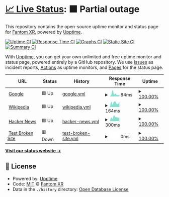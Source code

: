 # [📈 Live Status](https://Fantom-XR.github.io/upptime-new): <!--live status--> **🟧 Partial outage**

This repository contains the open-source uptime monitor and status page for [Fantom XR](https://Fantom-XR.github.io/upptime-new), powered by [Upptime](https://github.com/upptime/upptime).

[![Uptime CI](https://github.com/Fantom-XR/upptime-new/workflows/Uptime%20CI/badge.svg)](https://github.com/Fantom-XR/upptime-new/actions?query=workflow%3A%22Uptime+CI%22)
[![Response Time CI](https://github.com/Fantom-XR/upptime-new/workflows/Response%20Time%20CI/badge.svg)](https://github.com/Fantom-XR/upptime-new/actions?query=workflow%3A%22Response+Time+CI%22)
[![Graphs CI](https://github.com/Fantom-XR/upptime-new/workflows/Graphs%20CI/badge.svg)](https://github.com/Fantom-XR/upptime-new/actions?query=workflow%3A%22Graphs+CI%22)
[![Static Site CI](https://github.com/Fantom-XR/upptime-new/workflows/Static%20Site%20CI/badge.svg)](https://github.com/Fantom-XR/upptime-new/actions?query=workflow%3A%22Static+Site+CI%22)
[![Summary CI](https://github.com/Fantom-XR/upptime-new/workflows/Summary%20CI/badge.svg)](https://github.com/Fantom-XR/upptime-new/actions?query=workflow%3A%22Summary+CI%22)

With [Upptime](https://upptime.js.org), you can get your own unlimited and free uptime monitor and status page, powered entirely by a GitHub repository. We use [Issues](https://github.com/Fantom-XR/upptime-new/issues) as incident reports, [Actions](https://github.com/Fantom-XR/upptime-new/actions) as uptime monitors, and [Pages](https://Fantom-XR.github.io/upptime-new) for the status page.

<!--start: status pages-->
<!-- This summary is generated by Upptime (https://github.com/upptime/upptime) -->
<!-- Do not edit this manually, your changes will be overwritten -->
<!-- prettier-ignore -->
| URL | Status | History | Response Time | Uptime |
| --- | ------ | ------- | ------------- | ------ |
| <img alt="" src="https://icons.duckduckgo.com/ip3/www.google.com.ico" height="13"> [Google](https://www.google.com) | 🟩 Up | [google.yml](https://github.com/Fantom-XR/uptime-new/commits/HEAD/history/google.yml) | <details><summary><img alt="Response time graph" src="./graphs/google/response-time-week.png" height="20"> 84ms</summary><br><a href="https://Fantom-XR.github.io/upptime-new/history/google"><img alt="Response time 104" src="https://img.shields.io/endpoint?url=https%3A%2F%2Fraw.githubusercontent.com%2FFantom-XR%2Fuptime-new%2FHEAD%2Fapi%2Fgoogle%2Fresponse-time.json"></a><br><a href="https://Fantom-XR.github.io/upptime-new/history/google"><img alt="24-hour response time 100" src="https://img.shields.io/endpoint?url=https%3A%2F%2Fraw.githubusercontent.com%2FFantom-XR%2Fuptime-new%2FHEAD%2Fapi%2Fgoogle%2Fresponse-time-day.json"></a><br><a href="https://Fantom-XR.github.io/upptime-new/history/google"><img alt="7-day response time 84" src="https://img.shields.io/endpoint?url=https%3A%2F%2Fraw.githubusercontent.com%2FFantom-XR%2Fuptime-new%2FHEAD%2Fapi%2Fgoogle%2Fresponse-time-week.json"></a><br><a href="https://Fantom-XR.github.io/upptime-new/history/google"><img alt="30-day response time 91" src="https://img.shields.io/endpoint?url=https%3A%2F%2Fraw.githubusercontent.com%2FFantom-XR%2Fuptime-new%2FHEAD%2Fapi%2Fgoogle%2Fresponse-time-month.json"></a><br><a href="https://Fantom-XR.github.io/upptime-new/history/google"><img alt="1-year response time 102" src="https://img.shields.io/endpoint?url=https%3A%2F%2Fraw.githubusercontent.com%2FFantom-XR%2Fuptime-new%2FHEAD%2Fapi%2Fgoogle%2Fresponse-time-year.json"></a></details> | <details><summary><a href="https://Fantom-XR.github.io/upptime-new/history/google">100.00%</a></summary><a href="https://Fantom-XR.github.io/upptime-new/history/google"><img alt="All-time uptime 100.00%" src="https://img.shields.io/endpoint?url=https%3A%2F%2Fraw.githubusercontent.com%2FFantom-XR%2Fuptime-new%2FHEAD%2Fapi%2Fgoogle%2Fuptime.json"></a><br><a href="https://Fantom-XR.github.io/upptime-new/history/google"><img alt="24-hour uptime 100.00%" src="https://img.shields.io/endpoint?url=https%3A%2F%2Fraw.githubusercontent.com%2FFantom-XR%2Fuptime-new%2FHEAD%2Fapi%2Fgoogle%2Fuptime-day.json"></a><br><a href="https://Fantom-XR.github.io/upptime-new/history/google"><img alt="7-day uptime 100.00%" src="https://img.shields.io/endpoint?url=https%3A%2F%2Fraw.githubusercontent.com%2FFantom-XR%2Fuptime-new%2FHEAD%2Fapi%2Fgoogle%2Fuptime-week.json"></a><br><a href="https://Fantom-XR.github.io/upptime-new/history/google"><img alt="30-day uptime 100.00%" src="https://img.shields.io/endpoint?url=https%3A%2F%2Fraw.githubusercontent.com%2FFantom-XR%2Fuptime-new%2FHEAD%2Fapi%2Fgoogle%2Fuptime-month.json"></a><br><a href="https://Fantom-XR.github.io/upptime-new/history/google"><img alt="1-year uptime 99.99%" src="https://img.shields.io/endpoint?url=https%3A%2F%2Fraw.githubusercontent.com%2FFantom-XR%2Fuptime-new%2FHEAD%2Fapi%2Fgoogle%2Fuptime-year.json"></a></details>
| <img alt="" src="https://icons.duckduckgo.com/ip3/en.wikipedia.org.ico" height="13"> [Wikipedia](https://en.wikipedia.org) | 🟩 Up | [wikipedia.yml](https://github.com/Fantom-XR/uptime-new/commits/HEAD/history/wikipedia.yml) | <details><summary><img alt="Response time graph" src="./graphs/wikipedia/response-time-week.png" height="20"> 164ms</summary><br><a href="https://Fantom-XR.github.io/upptime-new/history/wikipedia"><img alt="Response time 212" src="https://img.shields.io/endpoint?url=https%3A%2F%2Fraw.githubusercontent.com%2FFantom-XR%2Fuptime-new%2FHEAD%2Fapi%2Fwikipedia%2Fresponse-time.json"></a><br><a href="https://Fantom-XR.github.io/upptime-new/history/wikipedia"><img alt="24-hour response time 172" src="https://img.shields.io/endpoint?url=https%3A%2F%2Fraw.githubusercontent.com%2FFantom-XR%2Fuptime-new%2FHEAD%2Fapi%2Fwikipedia%2Fresponse-time-day.json"></a><br><a href="https://Fantom-XR.github.io/upptime-new/history/wikipedia"><img alt="7-day response time 164" src="https://img.shields.io/endpoint?url=https%3A%2F%2Fraw.githubusercontent.com%2FFantom-XR%2Fuptime-new%2FHEAD%2Fapi%2Fwikipedia%2Fresponse-time-week.json"></a><br><a href="https://Fantom-XR.github.io/upptime-new/history/wikipedia"><img alt="30-day response time 155" src="https://img.shields.io/endpoint?url=https%3A%2F%2Fraw.githubusercontent.com%2FFantom-XR%2Fuptime-new%2FHEAD%2Fapi%2Fwikipedia%2Fresponse-time-month.json"></a><br><a href="https://Fantom-XR.github.io/upptime-new/history/wikipedia"><img alt="1-year response time 218" src="https://img.shields.io/endpoint?url=https%3A%2F%2Fraw.githubusercontent.com%2FFantom-XR%2Fuptime-new%2FHEAD%2Fapi%2Fwikipedia%2Fresponse-time-year.json"></a></details> | <details><summary><a href="https://Fantom-XR.github.io/upptime-new/history/wikipedia">100.00%</a></summary><a href="https://Fantom-XR.github.io/upptime-new/history/wikipedia"><img alt="All-time uptime 100.00%" src="https://img.shields.io/endpoint?url=https%3A%2F%2Fraw.githubusercontent.com%2FFantom-XR%2Fuptime-new%2FHEAD%2Fapi%2Fwikipedia%2Fuptime.json"></a><br><a href="https://Fantom-XR.github.io/upptime-new/history/wikipedia"><img alt="24-hour uptime 100.00%" src="https://img.shields.io/endpoint?url=https%3A%2F%2Fraw.githubusercontent.com%2FFantom-XR%2Fuptime-new%2FHEAD%2Fapi%2Fwikipedia%2Fuptime-day.json"></a><br><a href="https://Fantom-XR.github.io/upptime-new/history/wikipedia"><img alt="7-day uptime 100.00%" src="https://img.shields.io/endpoint?url=https%3A%2F%2Fraw.githubusercontent.com%2FFantom-XR%2Fuptime-new%2FHEAD%2Fapi%2Fwikipedia%2Fuptime-week.json"></a><br><a href="https://Fantom-XR.github.io/upptime-new/history/wikipedia"><img alt="30-day uptime 100.00%" src="https://img.shields.io/endpoint?url=https%3A%2F%2Fraw.githubusercontent.com%2FFantom-XR%2Fuptime-new%2FHEAD%2Fapi%2Fwikipedia%2Fuptime-month.json"></a><br><a href="https://Fantom-XR.github.io/upptime-new/history/wikipedia"><img alt="1-year uptime 100.00%" src="https://img.shields.io/endpoint?url=https%3A%2F%2Fraw.githubusercontent.com%2FFantom-XR%2Fuptime-new%2FHEAD%2Fapi%2Fwikipedia%2Fuptime-year.json"></a></details>
| <img alt="" src="https://icons.duckduckgo.com/ip3/news.ycombinator.com.ico" height="13"> [Hacker News](https://news.ycombinator.com) | 🟩 Up | [hacker-news.yml](https://github.com/Fantom-XR/uptime-new/commits/HEAD/history/hacker-news.yml) | <details><summary><img alt="Response time graph" src="./graphs/hacker-news/response-time-week.png" height="20"> 300ms</summary><br><a href="https://Fantom-XR.github.io/upptime-new/history/hacker-news"><img alt="Response time 321" src="https://img.shields.io/endpoint?url=https%3A%2F%2Fraw.githubusercontent.com%2FFantom-XR%2Fuptime-new%2FHEAD%2Fapi%2Fhacker-news%2Fresponse-time.json"></a><br><a href="https://Fantom-XR.github.io/upptime-new/history/hacker-news"><img alt="24-hour response time 290" src="https://img.shields.io/endpoint?url=https%3A%2F%2Fraw.githubusercontent.com%2FFantom-XR%2Fuptime-new%2FHEAD%2Fapi%2Fhacker-news%2Fresponse-time-day.json"></a><br><a href="https://Fantom-XR.github.io/upptime-new/history/hacker-news"><img alt="7-day response time 300" src="https://img.shields.io/endpoint?url=https%3A%2F%2Fraw.githubusercontent.com%2FFantom-XR%2Fuptime-new%2FHEAD%2Fapi%2Fhacker-news%2Fresponse-time-week.json"></a><br><a href="https://Fantom-XR.github.io/upptime-new/history/hacker-news"><img alt="30-day response time 297" src="https://img.shields.io/endpoint?url=https%3A%2F%2Fraw.githubusercontent.com%2FFantom-XR%2Fuptime-new%2FHEAD%2Fapi%2Fhacker-news%2Fresponse-time-month.json"></a><br><a href="https://Fantom-XR.github.io/upptime-new/history/hacker-news"><img alt="1-year response time 322" src="https://img.shields.io/endpoint?url=https%3A%2F%2Fraw.githubusercontent.com%2FFantom-XR%2Fuptime-new%2FHEAD%2Fapi%2Fhacker-news%2Fresponse-time-year.json"></a></details> | <details><summary><a href="https://Fantom-XR.github.io/upptime-new/history/hacker-news">100.00%</a></summary><a href="https://Fantom-XR.github.io/upptime-new/history/hacker-news"><img alt="All-time uptime 99.93%" src="https://img.shields.io/endpoint?url=https%3A%2F%2Fraw.githubusercontent.com%2FFantom-XR%2Fuptime-new%2FHEAD%2Fapi%2Fhacker-news%2Fuptime.json"></a><br><a href="https://Fantom-XR.github.io/upptime-new/history/hacker-news"><img alt="24-hour uptime 100.00%" src="https://img.shields.io/endpoint?url=https%3A%2F%2Fraw.githubusercontent.com%2FFantom-XR%2Fuptime-new%2FHEAD%2Fapi%2Fhacker-news%2Fuptime-day.json"></a><br><a href="https://Fantom-XR.github.io/upptime-new/history/hacker-news"><img alt="7-day uptime 100.00%" src="https://img.shields.io/endpoint?url=https%3A%2F%2Fraw.githubusercontent.com%2FFantom-XR%2Fuptime-new%2FHEAD%2Fapi%2Fhacker-news%2Fuptime-week.json"></a><br><a href="https://Fantom-XR.github.io/upptime-new/history/hacker-news"><img alt="30-day uptime 100.00%" src="https://img.shields.io/endpoint?url=https%3A%2F%2Fraw.githubusercontent.com%2FFantom-XR%2Fuptime-new%2FHEAD%2Fapi%2Fhacker-news%2Fuptime-month.json"></a><br><a href="https://Fantom-XR.github.io/upptime-new/history/hacker-news"><img alt="1-year uptime 99.87%" src="https://img.shields.io/endpoint?url=https%3A%2F%2Fraw.githubusercontent.com%2FFantom-XR%2Fuptime-new%2FHEAD%2Fapi%2Fhacker-news%2Fuptime-year.json"></a></details>
| <img alt="" src="https://icons.duckduckgo.com/ip3/thissitedoesnotexist.koj.co.ico" height="13"> [Test Broken Site](https://thissitedoesnotexist.koj.co) | 🟥 Down | [test-broken-site.yml](https://github.com/Fantom-XR/uptime-new/commits/HEAD/history/test-broken-site.yml) | <details><summary><img alt="Response time graph" src="./graphs/test-broken-site/response-time-week.png" height="20"> 0ms</summary><br><a href="https://Fantom-XR.github.io/upptime-new/history/test-broken-site"><img alt="Response time 0" src="https://img.shields.io/endpoint?url=https%3A%2F%2Fraw.githubusercontent.com%2FFantom-XR%2Fuptime-new%2FHEAD%2Fapi%2Ftest-broken-site%2Fresponse-time.json"></a><br><a href="https://Fantom-XR.github.io/upptime-new/history/test-broken-site"><img alt="24-hour response time 0" src="https://img.shields.io/endpoint?url=https%3A%2F%2Fraw.githubusercontent.com%2FFantom-XR%2Fuptime-new%2FHEAD%2Fapi%2Ftest-broken-site%2Fresponse-time-day.json"></a><br><a href="https://Fantom-XR.github.io/upptime-new/history/test-broken-site"><img alt="7-day response time 0" src="https://img.shields.io/endpoint?url=https%3A%2F%2Fraw.githubusercontent.com%2FFantom-XR%2Fuptime-new%2FHEAD%2Fapi%2Ftest-broken-site%2Fresponse-time-week.json"></a><br><a href="https://Fantom-XR.github.io/upptime-new/history/test-broken-site"><img alt="30-day response time 0" src="https://img.shields.io/endpoint?url=https%3A%2F%2Fraw.githubusercontent.com%2FFantom-XR%2Fuptime-new%2FHEAD%2Fapi%2Ftest-broken-site%2Fresponse-time-month.json"></a><br><a href="https://Fantom-XR.github.io/upptime-new/history/test-broken-site"><img alt="1-year response time 0" src="https://img.shields.io/endpoint?url=https%3A%2F%2Fraw.githubusercontent.com%2FFantom-XR%2Fuptime-new%2FHEAD%2Fapi%2Ftest-broken-site%2Fresponse-time-year.json"></a></details> | <details><summary><a href="https://Fantom-XR.github.io/upptime-new/history/test-broken-site">100.00%</a></summary><a href="https://Fantom-XR.github.io/upptime-new/history/test-broken-site"><img alt="All-time uptime 100.00%" src="https://img.shields.io/endpoint?url=https%3A%2F%2Fraw.githubusercontent.com%2FFantom-XR%2Fuptime-new%2FHEAD%2Fapi%2Ftest-broken-site%2Fuptime.json"></a><br><a href="https://Fantom-XR.github.io/upptime-new/history/test-broken-site"><img alt="24-hour uptime 100.00%" src="https://img.shields.io/endpoint?url=https%3A%2F%2Fraw.githubusercontent.com%2FFantom-XR%2Fuptime-new%2FHEAD%2Fapi%2Ftest-broken-site%2Fuptime-day.json"></a><br><a href="https://Fantom-XR.github.io/upptime-new/history/test-broken-site"><img alt="7-day uptime 100.00%" src="https://img.shields.io/endpoint?url=https%3A%2F%2Fraw.githubusercontent.com%2FFantom-XR%2Fuptime-new%2FHEAD%2Fapi%2Ftest-broken-site%2Fuptime-week.json"></a><br><a href="https://Fantom-XR.github.io/upptime-new/history/test-broken-site"><img alt="30-day uptime 100.00%" src="https://img.shields.io/endpoint?url=https%3A%2F%2Fraw.githubusercontent.com%2FFantom-XR%2Fuptime-new%2FHEAD%2Fapi%2Ftest-broken-site%2Fuptime-month.json"></a><br><a href="https://Fantom-XR.github.io/upptime-new/history/test-broken-site"><img alt="1-year uptime 100.00%" src="https://img.shields.io/endpoint?url=https%3A%2F%2Fraw.githubusercontent.com%2FFantom-XR%2Fuptime-new%2FHEAD%2Fapi%2Ftest-broken-site%2Fuptime-year.json"></a></details>

<!--end: status pages-->

[**Visit our status website →**](https://Fantom-XR.github.io/upptime-new)

## 📄 License

- Powered by: [Upptime](https://github.com/upptime/upptime)
- Code: [MIT](./LICENSE) © [Fantom XR](https://Fantom-XR.github.io/upptime-new)
- Data in the `./history` directory: [Open Database License](https://opendatacommons.org/licenses/odbl/1-0/)
